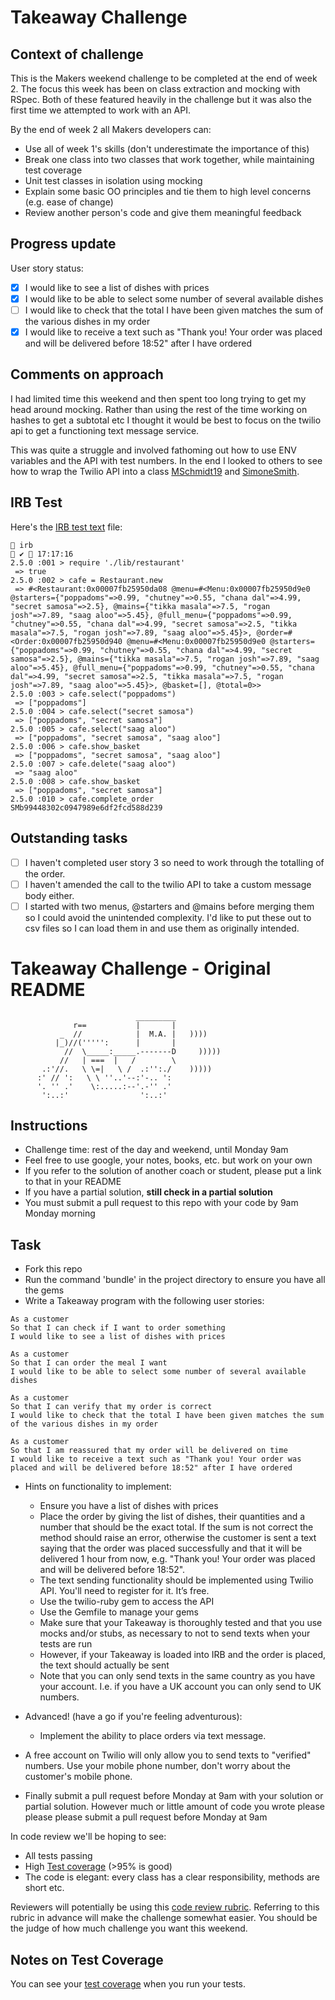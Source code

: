 Takeaway Challenge
==================
## Context of challenge

This is the Makers weekend challenge to be completed at the end of week 2.
The focus this week has been on class extraction and mocking with RSpec. Both of these featured heavily in the challenge but it was also the first time we attempted to work with an API.

By the end of week 2 all Makers developers can:

- Use all of week 1's skills (don't underestimate the importance of this)
- Break one class into two classes that work together, while maintaining test coverage
- Unit test classes in isolation using mocking
- Explain some basic OO principles and tie them to high level concerns (e.g. ease of change)
- Review another person's code and give them meaningful feedback

## Progress update
User story status:
- [x] I would like to see a list of dishes with prices
- [x] I would like to be able to select some number of several available dishes
- [ ] I would like to check that the total I have been given matches the sum of the various dishes in my order
- [x] I would like to receive a text such as "Thank you! Your order was placed and will be delivered before 18:52" after I have ordered

## Comments on approach
I had limited time this weekend and then spent too long trying to get my head around mocking.
Rather than using the rest of the time working on hashes to get a subtotal etc I thought it would be best to focus on the twilio api to get a functioning text message service.

This was quite a struggle and involved fathoming out how to use ENV variables and the API with test numbers. In the end I looked to others to see how to wrap the Twilio API into a class [MSchmidt19](https://github.com/Mschmidt19/takeaway-challenge) and [SimoneSmith](https://github.com/simone-smith/takeaway-challenge).

## IRB Test

Here's the [IRB test text](https://github.com/Whatapalaver/takeaway-challenge/blob/master/spec/features/irb_test.txt) file:

```
 irb                                                                                                                             ✔  17:17:16
2.5.0 :001 > require './lib/restaurant'
 => true
2.5.0 :002 > cafe = Restaurant.new
 => #<Restaurant:0x00007fb25950da08 @menu=#<Menu:0x00007fb25950d9e0 @starters={"poppadoms"=>0.99, "chutney"=>0.55, "chana dal"=>4.99, "secret samosa"=>2.5}, @mains={"tikka masala"=>7.5, "rogan josh"=>7.89, "saag aloo"=>5.45}, @full_menu={"poppadoms"=>0.99, "chutney"=>0.55, "chana dal"=>4.99, "secret samosa"=>2.5, "tikka masala"=>7.5, "rogan josh"=>7.89, "saag aloo"=>5.45}>, @order=#<Order:0x00007fb25950d940 @menu=#<Menu:0x00007fb25950d9e0 @starters={"poppadoms"=>0.99, "chutney"=>0.55, "chana dal"=>4.99, "secret samosa"=>2.5}, @mains={"tikka masala"=>7.5, "rogan josh"=>7.89, "saag aloo"=>5.45}, @full_menu={"poppadoms"=>0.99, "chutney"=>0.55, "chana dal"=>4.99, "secret samosa"=>2.5, "tikka masala"=>7.5, "rogan josh"=>7.89, "saag aloo"=>5.45}>, @basket=[], @total=0>>
2.5.0 :003 > cafe.select("poppadoms")
 => ["poppadoms"]
2.5.0 :004 > cafe.select("secret samosa")
 => ["poppadoms", "secret samosa"]
2.5.0 :005 > cafe.select("saag aloo")
 => ["poppadoms", "secret samosa", "saag aloo"]
2.5.0 :006 > cafe.show_basket
 => ["poppadoms", "secret samosa", "saag aloo"]
2.5.0 :007 > cafe.delete("saag aloo")
 => "saag aloo"
2.5.0 :008 > cafe.show_basket
 => ["poppadoms", "secret samosa"]
2.5.0 :010 > cafe.complete_order
SMb99448302c0947989e6df2fcd588d239
```
## Outstanding tasks

- [ ] I haven't completed user story 3 so need to work through the totalling of the order.
- [ ] I haven't amended the call to the twilio API to take a custom message body either.
- [ ] I started with two menus, @starters and @mains before merging them so I could avoid the unintended complexity. I'd like to put these out to csv files so I can load them in and use them as originally intended.

Takeaway Challenge - Original README
====================================
```
                            _________
              r==           |       |
           _  //            |  M.A. |   ))))
          |_)//(''''':      |       |
            //  \_____:_____.-------D     )))))
           //   | ===  |   /        \
       .:'//.   \ \=|   \ /  .:'':./    )))))
      :' // ':   \ \ ''..'--:'-.. ':
      '. '' .'    \:.....:--'.-'' .'
       ':..:'                ':..:'

 ```

Instructions
-------

* Challenge time: rest of the day and weekend, until Monday 9am
* Feel free to use google, your notes, books, etc. but work on your own
* If you refer to the solution of another coach or student, please put a link to that in your README
* If you have a partial solution, **still check in a partial solution**
* You must submit a pull request to this repo with your code by 9am Monday morning

Task
-----

* Fork this repo
* Run the command 'bundle' in the project directory to ensure you have all the gems
* Write a Takeaway program with the following user stories:

```
As a customer
So that I can check if I want to order something
I would like to see a list of dishes with prices

As a customer
So that I can order the meal I want
I would like to be able to select some number of several available dishes

As a customer
So that I can verify that my order is correct
I would like to check that the total I have been given matches the sum of the various dishes in my order

As a customer
So that I am reassured that my order will be delivered on time
I would like to receive a text such as "Thank you! Your order was placed and will be delivered before 18:52" after I have ordered
```

* Hints on functionality to implement:
  * Ensure you have a list of dishes with prices
  * Place the order by giving the list of dishes, their quantities and a number that should be the exact total. If the sum is not correct the method should raise an error, otherwise the customer is sent a text saying that the order was placed successfully and that it will be delivered 1 hour from now, e.g. "Thank you! Your order was placed and will be delivered before 18:52".
  * The text sending functionality should be implemented using Twilio API. You'll need to register for it. It’s free.
  * Use the twilio-ruby gem to access the API
  * Use the Gemfile to manage your gems
  * Make sure that your Takeaway is thoroughly tested and that you use mocks and/or stubs, as necessary to not to send texts when your tests are run
  * However, if your Takeaway is loaded into IRB and the order is placed, the text should actually be sent
  * Note that you can only send texts in the same country as you have your account. I.e. if you have a UK account you can only send to UK numbers.

* Advanced! (have a go if you're feeling adventurous):
  * Implement the ability to place orders via text message.

* A free account on Twilio will only allow you to send texts to "verified" numbers. Use your mobile phone number, don't worry about the customer's mobile phone.
* Finally submit a pull request before Monday at 9am with your solution or partial solution.  However much or little amount of code you wrote please please please submit a pull request before Monday at 9am


In code review we'll be hoping to see:

* All tests passing
* High [Test coverage](https://github.com/makersacademy/course/blob/master/pills/test_coverage.md) (>95% is good)
* The code is elegant: every class has a clear responsibility, methods are short etc.

Reviewers will potentially be using this [code review rubric](docs/review.md).  Referring to this rubric in advance will make the challenge somewhat easier.  You should be the judge of how much challenge you want this weekend.

Notes on Test Coverage
------------------

You can see your [test coverage](https://github.com/makersacademy/course/blob/master/pills/test_coverage.md) when you run your tests.
